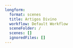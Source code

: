 ```yaml
---
longform:
  format: scenes
  title: Artigos Divino
  workflow: Default Workflow
  sceneFolder: /
  scenes: []
  ignoredFiles: []
---
```

